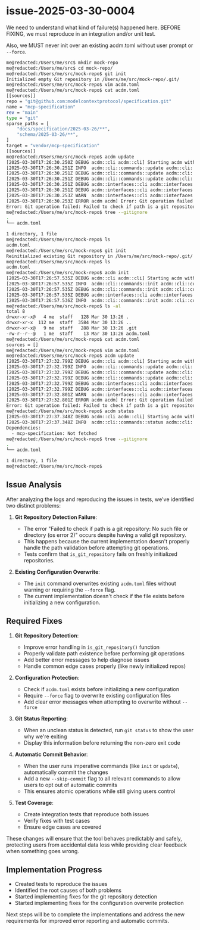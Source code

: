 # issue-2025-03-30-0004

We need to understand what kind of failure(s) happened here. BEFORE FIXING, we must reproduce in an integration and/or unit test.

Also, we MUST never init over an existing acdm.toml without user prompt or `--force`.

```bash
me@redacted:/Users/me/src$ mkdir mock-repo
me@redacted:/Users/me/src$ cd mock-repo/
me@redacted:/Users/me/src/mock-repo$ git init
Initialized empty Git repository in /Users/me/src/mock-repo/.git/
me@redacted:/Users/me/src/mock-repo$ vim acdm.toml
me@redacted:/Users/me/src/mock-repo$ cat acdm.toml
[[sources]]
repo = "git@github.com:modelcontextprotocol/specification.git"
name = "mcp-specification"
rev = "main"
type = "git"
sparse_paths = [
    "docs/specification/2025-03-26/**",
    "schema/2025-03-26/**",
]
target = "vendor/mcp-specification"
[[sources]]
me@redacted:/Users/me/src/mock-repo$ acdm update
[2025-03-30T17:26:30.250Z DEBUG acdm::cli acdm::cli] Starting acdm with config path: acdm.toml
[2025-03-30T17:26:30.251Z INFO  acdm::cli::commands::update acdm::cli::commands::update] Updating all dependencies
[2025-03-30T17:26:30.251Z DEBUG acdm::cli::commands::update acdm::cli::commands::update] Using config file: acdm.toml
[2025-03-30T17:26:30.251Z DEBUG acdm::cli::commands::update acdm::cli::commands::update] Force mode: false
[2025-03-30T17:26:30.251Z DEBUG acdm::interfaces::cli acdm::interfaces::cli] Updating dependencies: None, commit_message: None, force: false
[2025-03-30T17:26:30.251Z DEBUG acdm::interfaces::cli acdm::interfaces::cli] Verifying Git repository status for path:
[2025-03-30T17:26:30.253Z WARN  acdm::interfaces::cli acdm::interfaces::cli] Git repository status is not clean: Git operation failed: Failed to check if path is a git repository: No such file or directory (os error 2)
[2025-03-30T17:26:30.253Z ERROR acdm acdm] Error: Git operation failed: Failed to check if path is a git repository: No such file or directory (os error 2)
Error: Git operation failed: Failed to check if path is a git repository: No such file or directory (os error 2)
me@redacted:/Users/me/src/mock-repo$ tree --gitignore
.
└── acdm.toml

1 directory, 1 file
me@redacted:/Users/me/src/mock-repo$ ls
acdm.toml
me@redacted:/Users/me/src/mock-repo$ git init
Reinitialized existing Git repository in /Users/me/src/mock-repo/.git/
me@redacted:/Users/me/src/mock-repo$ ls
acdm.toml
me@redacted:/Users/me/src/mock-repo$ acdm init
[2025-03-30T17:26:57.535Z DEBUG acdm::cli acdm::cli] Starting acdm with config path: acdm.toml
[2025-03-30T17:26:57.535Z INFO  acdm::cli::commands::init acdm::cli::commands::init] Initializing new configuration at acdm.toml
[2025-03-30T17:26:57.535Z DEBUG acdm::cli::commands::init acdm::cli::commands::init] Force mode: false
[2025-03-30T17:26:57.535Z DEBUG acdm::interfaces::cli acdm::interfaces::cli] Initializing configuration with default location: None
[2025-03-30T17:26:57.536Z INFO  acdm::cli::commands::init acdm::cli::commands::init] Configuration initialized successfully
me@redacted:/Users/me/src/mock-repo$ ls -al
total 8
drwxr-xr-x@   4 me  staff   128 Mar 30 13:26 .
drwxr-xr-x  112 me  staff  3584 Mar 30 13:26 ..
drwxr-xr-x@   9 me  staff   288 Mar 30 13:26 .git
-rw-r--r--@   1 me  staff    13 Mar 30 13:26 acdm.toml
me@redacted:/Users/me/src/mock-repo$ cat acdm.toml
sources = []
me@redacted:/Users/me/src/mock-repo$ vim acdm.toml
me@redacted:/Users/me/src/mock-repo$ acdm update
[2025-03-30T17:27:32.799Z DEBUG acdm::cli acdm::cli] Starting acdm with config path: acdm.toml
[2025-03-30T17:27:32.799Z INFO  acdm::cli::commands::update acdm::cli::commands::update] Updating all dependencies
[2025-03-30T17:27:32.799Z DEBUG acdm::cli::commands::update acdm::cli::commands::update] Using config file: acdm.toml
[2025-03-30T17:27:32.799Z DEBUG acdm::cli::commands::update acdm::cli::commands::update] Force mode: false
[2025-03-30T17:27:32.799Z DEBUG acdm::interfaces::cli acdm::interfaces::cli] Updating dependencies: None, commit_message: None, force: false
[2025-03-30T17:27:32.799Z DEBUG acdm::interfaces::cli acdm::interfaces::cli] Verifying Git repository status for path:
[2025-03-30T17:27:32.801Z WARN  acdm::interfaces::cli acdm::interfaces::cli] Git repository status is not clean: Git operation failed: Failed to check if path is a git repository: No such file or directory (os error 2)
[2025-03-30T17:27:32.801Z ERROR acdm acdm] Error: Git operation failed: Failed to check if path is a git repository: No such file or directory (os error 2)
Error: Git operation failed: Failed to check if path is a git repository: No such file or directory (os error 2)
me@redacted:/Users/me/src/mock-repo$ acdm status
[2025-03-30T17:27:37.348Z DEBUG acdm::cli acdm::cli] Starting acdm with config path: acdm.toml
[2025-03-30T17:27:37.348Z INFO  acdm::cli::commands::status acdm::cli::commands::status] Displaying dependency status
Dependencies:
  - mcp-specification: Not fetched
me@redacted:/Users/me/src/mock-repo$ tree --gitignore
.
└── acdm.toml

1 directory, 1 file
me@redacted:/Users/me/src/mock-repo$
```

## Issue Analysis

After analyzing the logs and reproducing the issues in tests, we've identified two distinct problems:

1. **Git Repository Detection Failure**:
   - The error "Failed to check if path is a git repository: No such file or directory (os error 2)" occurs despite having a valid git repository.
   - This happens because the current implementation doesn't properly handle the path validation before attempting git operations.
   - Tests confirm that `is_git_repository` fails on freshly initialized repositories.

2. **Existing Configuration Overwrite**:
   - The `init` command overwrites existing `acdm.toml` files without warning or requiring the `--force` flag.
   - The current implementation doesn't check if the file exists before initializing a new configuration.

## Required Fixes

1. **Git Repository Detection**:
   - Improve error handling in `is_git_repository()` function
   - Properly validate path existence before performing git operations
   - Add better error messages to help diagnose issues
   - Handle common edge cases properly (like newly initialized repos)

2. **Configuration Protection**:
   - Check if `acdm.toml` exists before initializing a new configuration
   - Require `--force` flag to overwrite existing configuration files
   - Add clear error messages when attempting to overwrite without `--force`

3. **Git Status Reporting**:
   - When an unclean status is detected, run `git status` to show the user why we're exiting
   - Display this information before returning the non-zero exit code

4. **Automatic Commit Behavior**:
   - When the user runs imperative commands (like `init` or `update`), automatically commit the changes
   - Add a new `--skip-commit` flag to all relevant commands to allow users to opt out of automatic commits
   - This ensures atomic operations while still giving users control

5. **Test Coverage**:
   - Create integration tests that reproduce both issues
   - Verify fixes with test cases
   - Ensure edge cases are covered

These changes will ensure that the tool behaves predictably and safely, protecting users from accidental data loss while providing clear feedback when something goes wrong.

## Implementation Progress

- Created tests to reproduce the issues
- Identified the root causes of both problems
- Started implementing fixes for the git repository detection
- Started implementing fixes for the configuration overwrite protection

Next steps will be to complete the implementations and address the new requirements for improved error reporting and automatic commits.

